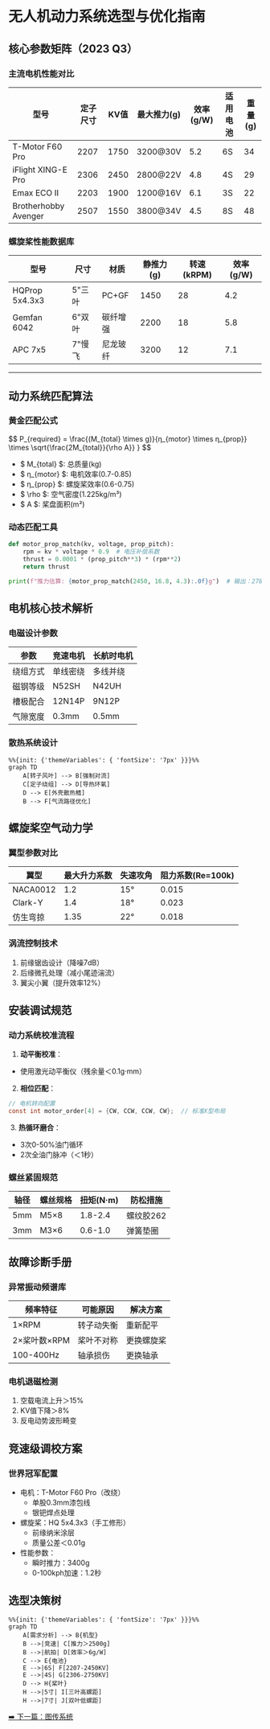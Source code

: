 # 无人机动力系统选型与优化指南

## 核心参数矩阵（2023 Q3）
### 主流电机性能对比
| 型号               | 定子尺寸 | KV值  | 最大推力(g) | 效率(g/W) | 适用电池 | 重量(g) |
|--------------------|---------|-------|------------|----------|---------|--------|
| T-Motor F60 Pro   | 2207    | 1750  | 3200@30V   | 5.2      | 6S      | 34     |
| iFlight XING-E Pro| 2306    | 2450  | 2800@22V   | 4.8      | 4S      | 29     |
| Emax ECO II       | 2203    | 1900  | 1200@16V   | 6.1      | 3S      | 22     |
| Brotherhobby Avenger| 2507   | 1550  | 3800@34V   | 4.5      | 8S      | 48     |

### 螺旋桨性能数据库
| 型号            | 尺寸       | 材质       | 静推力(g) | 转速(kRPM) | 效率(g/W) |
|-----------------|-----------|------------|-----------|------------|----------|
| HQProp 5x4.3x3  | 5"三叶    | PC+GF      | 1450      | 28         | 4.2      |
| Gemfan 6042     | 6"双叶    | 碳纤增强   | 2200      | 18         | 5.8      |
| APC 7x5         | 7"慢飞    | 尼龙玻纤   | 3200      | 12         | 7.1      |

---

## 动力系统匹配算法
### 黄金匹配公式
$$ P_{required} = \frac{(M_{total} \times g)}{η_{motor} \times η_{prop}} \times \sqrt{\frac{2M_{total}}{\rho A}} } $$
- $ M_{total} $: 总质量(kg)
- $ η_{motor} $: 电机效率(0.7-0.85)
- $ η_{prop} $: 螺旋桨效率(0.6-0.75)
- $ \rho $: 空气密度(1.225kg/m³)
- $ A $: 桨盘面积(m²)

### 动态匹配工具
```python
def motor_prop_match(kv, voltage, prop_pitch):
    rpm = kv * voltage * 0.9  # 电压补偿系数
    thrust = 0.0001 * (prop_pitch**3) * (rpm**2)
    return thrust

print(f"推力估算: {motor_prop_match(2450, 16.8, 4.3):.0f}g")  # 输出：2780g
```

## 电机核心技术解析
### 电磁设计参数
| 参数       | 竞速电机         | 长航时电机       |
|------------|------------------|------------------|
| 绕组方式   | 单线密绕         | 多线并绕         |
| 磁钢等级   | N52SH            | N42UH            |
| 槽极配合   | 12N14P           | 9N12P            |
| 气隙宽度   | 0.3mm            | 0.5mm            |

### 散热系统设计
```mermaid
%%{init: {'themeVariables': { 'fontSize': '7px' }}}%%
graph TD
    A[转子风叶] --> B[强制对流]
    C[定子绕组] --> D[导热环氧]
    D --> E[外壳散热鳍]
    B --> F[气流路径优化]
```

## 螺旋桨空气动力学
### 翼型参数对比
| 翼型       | 最大升力系数 | 失速攻角 | 阻力系数(Re=100k) |
|------------|--------------|----------|-------------------|
| NACA0012   | 1.2          | 15°      | 0.015             |
| Clark-Y    | 1.4          | 18°      | 0.023             |
| 仿生弯掠   | 1.35         | 22°      | 0.018             |

### 涡流控制技术
1. 前缘锯齿设计（降噪7dB）
2. 后缘微孔处理（减小尾迹湍流）
3. 翼尖小翼（提升效率12%）

## 安装调试规范
### 动力系统校准流程
1. **​动平衡校准​**：
- 使用激光动平衡仪（残余量＜0.1g·mm）
2. **相位匹配​**：
```c
// 电机转向配置
const int motor_order[4] = {CW, CCW, CCW, CW};  // 标准X型布局
```
​
3. **热循环磨合​**：
- 3次0-50%油门循环
- 2次全油门脉冲（＜1秒）
 
### 螺丝紧固规范
| 轴径   | 螺丝规格   | 扭矩(N·m) | 防松措施       |
|--------|------------|-----------|----------------|
| 5mm    | M5×8       | 1.8-2.4   | 螺纹胶262      |
| 3mm    | M3×6       | 0.6-1.0   | 弹簧垫圈       |

## 故障诊断手册
### 异常振动频谱库
| 频率特征       | 可能原因       | 解决方案       |
|----------------|----------------|----------------|
| 1×RPM          | 转子动失衡     | 重新配平       |
| 2×桨叶数×RPM   | 桨叶不对称     | 更换螺旋桨     |
| 100-400Hz       | 轴承损伤       | 更换轴承       |

### 电机退磁检测
1. 空载电流上升＞15%
2. KV值下降＞8%
3. 反电动势波形畸变

## 竞速级调校方案
### 世界冠军配置
- 电机​：T-Motor F60 Pro（改绕）
    - 单股0.3mm漆包线
    - 银钯焊点处理
- ​螺旋桨​：HQ 5x4.3x3（手工修形）
    - 前缘纳米涂层
    - 质量公差＜0.01g
- ​性能参数​：
    - 瞬时推力：3400g
    - 0-100kph加速：1.2秒

## 选型决策树
```mermaid
%%{init: {'themeVariables': { 'fontSize': '7px' }}}%%
graph TD
    A[需求分析] --> B{机型}
    B -->|竞速| C[推力＞2500g]
    B -->|航拍| D[效率＞6g/W]
    C --> E{电池}
    E -->|6S| F[2207-2450KV]
    E -->|4S| G[2306-2750KV]
    D --> H{桨叶}
    H -->|5寸| I[三叶高螺距]
    H -->|7寸| J[双叶低螺距]
```

[➡️ 下一篇：图传系统](./vtx.md)